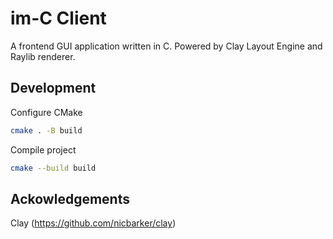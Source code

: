 # im-C Client
A frontend GUI application written in C. Powered by Clay Layout Engine and
Raylib renderer.

## Development

Configure CMake
``` bash
cmake . -B build
```

Compile project
``` bash
cmake --build build
```

## Ackowledgements

Clay (https://github.com/nicbarker/clay)